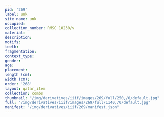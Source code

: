 ```yaml
---
pid: '269'
label: unk
site_name: unk
occupied:
collection_number: RMSC 10230/v
material:
description:
motifs:
teeth:
fragmentation:
context_type:
gender:
age:
placement:
length (cm):
width (cm):
order: '268'
layout: qatar_item
collection: combs
thumbnail: "/img/derivatives/iiif/images/269/full/250,/0/default.jpg"
full: "/img/derivatives/iiif/images/269/full/1140,/0/default.jpg"
manifest: "/img/derivatives/iiif/269/manifest.json"
---
```

